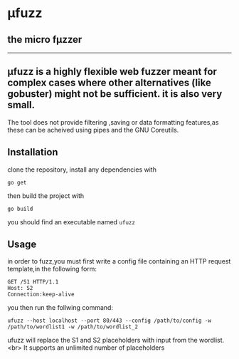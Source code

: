 # µfuzz
## the micro fµzzer
---
µfuzz is a highly flexible web fuzzer meant for complex cases where other alternatives (like gobuster) might not be sufficient. it is also very small.
---
The tool does not provide filtering ,saving or data formatting features,as these can be acheived using pipes and the GNU Coreutils.

## Installation
clone the repository,
install any dependencies with

```
go get
```
then build the project with

```
go build
```

you should find an executable named `ufuzz`
## Usage

in order to fuzz,you must first write a config file containing an HTTP request template,in the following form:

```
GET /S1 HTTP/1.1
Host: S2
Connection:keep-alive

```
you then run the follwing command:
```
ufuzz --host localhost --port 80/443 --config /path/to/config -w /path/to/wordlist1 -w /path/to/wordlist_2
```
ufuzz will replace the S1  and S2 placeholders with input from the wordlist.<br\>
It supports an unlimited number of placeholders

